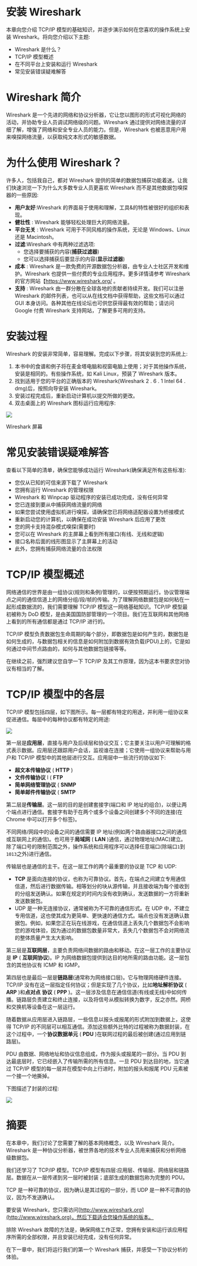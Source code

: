 # 安装 Wireshark

本章向您介绍 TCP/IP 模型的基础知识，并逐步演示如何在您喜欢的操作系统上安装 Wireshark。将向您介绍以下主题:

*   Wireshark 是什么？
*   TCP/IP 模型概述
*   在不同平台上安装和运行 Wireshark
*   常见安装错误疑难解答

# Wireshark 简介

Wireshark 是一个先进的网络和协议分析器，它让您以图形的形式可视化网络的活动，并协助专业人员调试网络级的问题。Wireshark 通过提供对网络流量的详细了解，增强了网络和安全专业人员的能力。但是，Wireshark 也被恶意用户用来嗅探网络流量，以获取纯文本形式的敏感数据。

# 为什么使用 Wireshark？

许多人，包括我自己，都对 Wireshark 提供的简单的数据包捕获功能着迷。让我们快速浏览一下为什么大多数专业人员更喜欢 Wireshark 而不是其他数据包嗅探器的一些原因:

*   **用户友好**:Wireshark 的界面易于使用和理解，工具&的特性被很好的组织和表现。
*   **健壮性** : Wireshark 能够轻松处理巨大的网络流量。
*   **平台无关** : Wireshark 可用于不同风格的操作系统，无论是 Windows、Linux 还是 Macintosh。
*   **过滤**:Wireshark 中有两种过滤选项:
    *   您选择要捕获的内容(**捕获过滤器**)
    *   您可以选择捕获后要显示的内容(**显示过滤器**)
*   **成本** : Wireshark 是一款免费的开源数据包分析器，由专业人士社区开发和维护。Wireshark 也提供一些付费的专业应用程序。更多详情请参考 Wireshark 的官方网站【https://www.wireshark.org/ 。
*   **支持** : Wireshark 由一群分散在全球各地的贡献者持续开发。我们可以注册 Wireshark 的邮件列表，也可以从在线文档中获得帮助，这些文档可以通过 GUI 本身访问。各种其他在线论坛也可供您获得最有效的帮助；请访问 Google 付费 Wireshark 支持网站，了解更多可用的支持。

# 安装过程

Wireshark 的安装非常简单，容易理解。完成以下步骤，将其安装到您的系统上:

1.  本书中的食谱和例子将在麦金塔电脑和视窗电脑上使用；对于其他操作系统，安装是相同的。有些操作系统，如 Kali Linux，预装了 Wireshark 版本。
2.  找到适用于您的平台的正确版本的 Wireshark(Wireshark 2 . 6 . 1 Intel 64 . dmg)后，按照向导安装 Wireshark。
3.  安装过程完成后，重新启动计算机以提交所做的更改。
4.  双击桌面上的 Wireshark 图标运行应用程序:

![](../images/00005.jpeg)

Wireshark 屏幕

# 常见安装错误疑难解答

查看以下简单的清单，确保您能够成功运行 Wireshark(确保满足所有这些标准):

*   您仅从已知的可信来源下载了 Wireshark
*   您拥有运行 Wireshark 的管理权限
*   Wireshark 和 Winpcap 驱动程序的安装已成功完成，没有任何异常
*   您已连接到要从中捕获网络流量的网络
*   如果您尝试使用虚拟机进行嗅探，请确保您已将网络适配器设置为桥接模式
*   重新启动您的计算机，以确保在成功安装 Wireshark 后应用了更改
*   您的网卡支持混杂模式嗅探(需要时)
*   您可以在 Wireshark 的主屏幕上看到所有接口(有线、无线和逻辑)
*   接口名称后面的线形图显示了主屏幕上的活动
*   此外，您拥有捕获网络流量的合法权限

# TCP/IP 模型概述

网络通信的世界是由一组协议(规则和条例)管理的，以便按预期运行。协议管理端点之间的通信信道上的网络分组/段/帧的传输。为了理解网络数据包是如何粘在一起形成数据流的，我们需要理解 TCP/IP 模型这一网络基础知识。TCP/IP 模型最初被称为 DoD 模型，是由美国国防部管理的一个项目。我们在互联网和其他网络上看到的所有通信都是通过 TCP/IP 进行的。

TCP/IP 模型负责数据包生命周期的每个部分，即数据包是如何产生的，数据包是如何生成的，与数据包相关的信息是如何附加到数据有效负载(PDU)上的，它是如何通过中间节点路由的，如何与其他数据包链接等等。

在继续之前，强烈建议您自学一下 TCP/IP 及其工作原理，因为这本书要求您对协议有相当的了解。

# TCP/IP 模型中的各层

TCP/IP 模型包括四层，如下图所示。每一层都有特定的用途，并利用一组协议来促进通信。每层中的每种协议都有特定的用途:

![](../images/00006.jpeg)

第一层是**应用层**，直接与用户及后续层和协议交互；它主要关注以用户可理解的格式表示数据。应用层还跟踪用户会话，监视谁在连接；它使用一组协议来帮助与用户和 TCP/IP 模型中的其他层进行交互。应用层中一些流行的协议如下:

*   **超文本传输协议** ( **HTTP** )
*   **文件传输协议** l ( **FTP**
*   **简单网络管理协议** ( **SNMP**
*   **简单邮件传输协议** ( **SMTP**

第二层是**传输层**。这一层的目的是创建套接字(端口和 IP 地址的组合)，以便让两个端点进行通信。套接字有助于在两个或多个设备之间创建多个不同的连接(在 Chrome 中可以打开多个标签)。

不同网络/网段中的设备之间的通信需要 IP 地址(例如两个路由器接口之间的通信或互联网上的通信)。也可用于**局域网** ( **LAN** )通信，通过物理地址(MAC)建立。除了端口号的限制范围之外，操作系统和应用程序可以选择任意端口(除端口`1`到`1013`之外)进行通信。

传输层也是通信的主干。在这一层工作的两个最重要的协议是 TCP 和 UDP:

*   **TCP** 是面向连接的协议，也称为可靠协议。首先，在端点之间建立专用通信信道，然后进行数据传输。相等划分的块从源传输，并且接收端为每个接收到的分组发送确认。如果在规定的时间内没有收到确认，发送数据的一方将重新发送数据包。
*   UDP 是一种无连接协议，通常被称为不可靠的通信形式。在 UDP 中，不建立专用信道，这也使其成为更简单、更快速的通信方式。端点也没有发送确认数据包。例如，如果您正在玩在线游戏，在通信信道上丢失几个数据包不会影响您的游戏体验，因为通过的数据包数量非常大，丢失几个数据包不会对网络流的整体质量产生太大影响。

第三层是**互联网层**，主要负责网络间数据的路由和移动。在这一层工作的主要协议是 **IP** ( **互联网协议**)。IP 为网络数据包提供到达目的地所需的路由功能。这一层包含的其他协议有 ICMP 和 IGMP。

第四层也是最后一层是**链路层**(通常称为网络接口层)。它与物理网络硬件连接。TCP/IP 没有在这一层指定任何协议；但是实现了几个协议，比如**地址解析协议** ( **ARP** )和**点对点** **协议** ( **PPP** )。这一层涉及信息在通信信道(有线或无线)中如何传播。链路层负责建立和终止连接，以及将信号从模拟转换为数字，反之亦然。网桥和交换机等设备在这一层运行。

随着数据从应用层进入链路层，一些信息以报头或报尾的形式附加到数据上，这使得 TCP/IP 的不同层可以相互通信。添加这些额外比特的过程被称为数据封装，在这个过程中，一个**协议数据单元** ( **PDU** )在联网过程的最后被创建(通过应用到链路层)。

PDU 由数据、网络地址和协议信息组成，作为报头或报尾的一部分。当 PDU 到达最底层时，它已经嵌入了传输所需的所有信息。一旦 PDU 到达目的地，当它通过 TCP/IP 模型的每一层并在模型中向上行进时，附加的报头和报尾 PDU 元素被一个接一个地撕掉。

下图描述了封装的过程:

![](../images/00007.jpeg)

# 摘要

在本章中，我们讨论了您需要了解的基本网络概念，以及 Wireshark 简介。Wireshark 是一种协议分析器，被世界各地的技术专业人员用来捕获和分析网络级数据包。

我们还学习了 TCP/IP 模型。TCP/IP 模型有四层:应用层、传输层、网络层和链路层。数据在从一层传递到另一层时被封装；底部生成的数据包称为完整的 PDU。

TCP 是一种可靠的协议，因为确认是其过程的一部分，而 UDP 是一种不可靠的协议，因为不发送确认。

要安装 Wireshark，您只需访问[http://www.wireshark.org](http://www.wireshark.org)，然后下载适合您操作系统的版本。

排除 Wireshark 故障的方法是，确保网络工作正常，您拥有安装和运行该应用程序所需的全部权限，并且安装已经完成，没有任何异常。

在下一章中，我们将运行我们的第一个 Wireshark 捕获，并感受一下协议分析的体验。